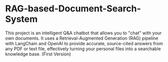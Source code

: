# RAG-based-Document-Search-System
This project is an intelligent Q&amp;A chatbot that allows you to "chat" with your own documents. It uses a Retrieval-Augmented Generation (RAG) pipeline with LangChain and OpenAI to provide accurate, source-cited answers from any PDF or text file, effectively turning your personal files into a searchable knowledge base.
(First Version)
